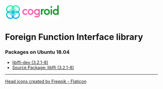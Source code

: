 [![cogroid.com](https://github.com/cogroid/resources/raw/main/images/banner/cogroid-48.png)](https://cogroid.com)

# Foreign Function Interface library

### Packages on Ubuntu 18.04

* [libffi-dev (3.2.1-8)](https://packages.ubuntu.com/bionic/libffi-dev)
* [Source Package: libffi (3.2.1-8)](https://packages.ubuntu.com/source/bionic/libffi)


---
[Head icons created by Freepik - Flaticon](https://www.flaticon.com/free-icons/head)
